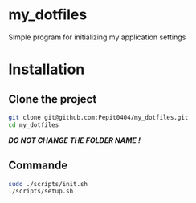 # my_dotfiles
Simple program for initializing my application settings

# Installation
## Clone the project
```bash
git clone git@github.com:Pepit0404/my_dotfiles.git
cd my_dotfiles
```
***DO NOT CHANGE THE FOLDER NAME !***
## Commande
```bash
sudo ./scripts/init.sh
./scripts/setup.sh
```
